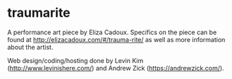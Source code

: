 # traumarite

A performance art piece by Eliza Cadoux. Specifics on the piece can be found at http://elizacadoux.com/#/trauma-rite/ as well as more information about the artist.

Web design/coding/hosting done by Levin Kim (http://www.levinishere.com/) and Andrew Zick (https://andrewzick.com/).
